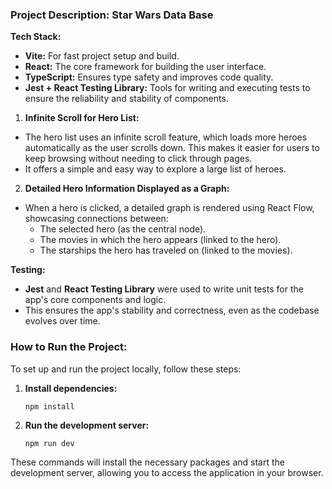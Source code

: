### Project Description: Star Wars Data Base

**Tech Stack:**

-   **Vite:** For fast project setup and build.
-   **React:** The core framework for building the user interface.
-   **TypeScript:** Ensures type safety and improves code quality.
-   **Jest + React Testing Library:** Tools for writing and executing tests to ensure the reliability and stability of components.

1.  **Infinite Scroll for Hero List:**
   -  The hero list uses an infinite scroll feature, which loads more heroes automatically as the user scrolls down. 	This makes it easier for users to keep browsing without needing to click through pages.
-   It offers a simple and easy way to explore a large list of heroes.
2.  **Detailed Hero Information Displayed as a Graph:**
    
   -   When a hero is clicked, a detailed graph is rendered using React Flow, showcasing connections between:
       -   The selected hero (as the central node).
       -   The movies in which the hero appears (linked to the hero).
       -   The starships the hero has traveled on (linked to the movies).

**Testing:**

-   **Jest** and **React Testing Library** were used to write unit tests for the app's core components and logic.
-   This ensures the app's stability and correctness, even as the codebase evolves over time.

### How to Run the Project:

To set up and run the project locally, follow these steps:

1.  **Install dependencies:**
    
    `npm install` 
    
2.  **Run the development server:**

    
    `npm run dev` 
    
These commands will install the necessary packages and start the development server, allowing you to access the application in your browser.